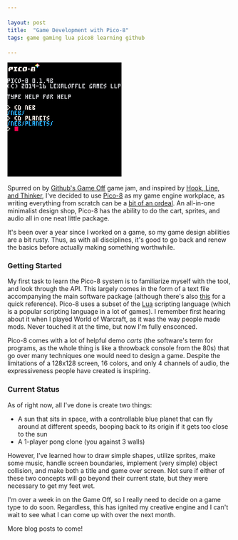 ```yaml
---

layout: post
title:  "Game Development with Pico-8"
tags: game gaming lua pico8 learning github

---
```


<p><a href="{{ page.url }}"><img alt="Pico-8 Cart Loading" src="/assets/images/pico8-startup.gif" width="256" height="256" /></a></p>

Spurred on by [Github's Game Off](https://github.com/github/game-off-2016) game jam, and inspired by [Hook, Line, and Thinker](https://itch.io/jam/fishing-jam-2/topic/44829/fishing-puzzle-game-in-pico-8-hook-line-and-thinker), I've decided to use [Pico-8](http://lexaloffle.com/pico-8.php) as my game engine workplace, as writing everything from scratch can be a [bit of an ordeal](/2015/06/08/gem-warrior-part-1-of-who-knows/). An all-in-one minimalist design shop, Pico-8 has the ability to do the cart, sprites, and audio all in one neat little package.

<!--more-->

It's been over a year since I worked on a game, so my game design abilities are a bit rusty. Thus, as with all disciplines, it's good to go back and renew the basics before actually making something worthwhile.

### Getting Started
My first task to learn the Pico-8 system is to familiarize myself with the tool, and look through the API. This largely comes in the form of a text file accompanying the main software package (although there's also [this](https://neko250.github.io/pico8-api/) for a quick reference). Pico-8 uses a subset of the [Lua](https://www.lua.org) scripting language (which is a popular scripting language in a lot of games). I remember first hearing about it when I played World of Warcraft, as it was the way people made mods. Never touched it at the time, but now I'm fully ensconced.

Pico-8 comes with a lot of helpful demo *carts* (the software's term for programs, as the whole thing is like a throwback console from the 80s) that go over many techniques one would need to design a game. Despite the limitations of a 128x128 screen, 16 colors, and only 4 channels of audio, the expressiveness people have created is inspiring.

### Current Status
As of right now, all I've done is create two things:
* A sun that sits in space, with a controllable blue planet that can fly around at different speeds, booping back to its origin if it gets too close to the sun
* A 1-player pong clone (you against 3 walls)

However, I've learned how to draw simple shapes, utilize sprites, make some music, handle screen boundaries, implement (very simple) object collision, and make both a title and game over screen. Not sure if either of these two concepts will go beyond their current state, but they were necessary to get my feet wet.

I'm over a week in on the Game Off, so I really need to decide on a game type to do soon. Regardless, this has ignited my creative engine and I can't wait to see what I can come up with over the next month.

More blog posts to come!
